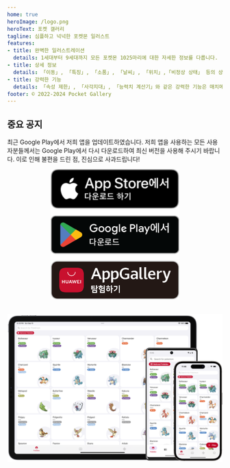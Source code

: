 ```yaml
---
home: true
heroImage: /logo.png
heroText: 포켓 갤러리
tagline: 심플하고 넉넉한 포켓몬 일러스트
features:
- title: 완벽한 일러스트레이션
  details: 1세대부터 9세대까지 모든 포켓몬 1025마리에 대한 자세한 정보를 다룹니다.
- title: 상세 정보
  details: 「이동」, 「특징」, 「소품」, 「날씨」, 「위치」,「비정상 상태」 등의 상세 정보를 제공합니다.
- title: 강력한 기능
  details: 「속성 제한」, 「사각지대」, 「능력치 계산기」와 같은 강력한 기능은 매치메이킹 애호가를 위해 특별히 설계되었습니다.
footer: © 2022-2024 Pocket Gallery
---
```


## 중요 공지
최근 Google Play에서 저희 앱을 업데이트하였습니다. 저희 앱을 사용하는 모든 사용자분들께서는 Google Play에서 다시 다운로드하여 최신 버전을 사용해 주시기 바랍니다. 이로 인해 불편을 드린 점, 진심으로 사과드립니다!

<a href="https://apps.apple.com/us/app/pocket-gallery-app/id6464266038">
<div align="center">
<img src="../.vuepress/public/app-store-badge-ko.svg" alt="hero" style="width: 300px;"/>
</div>
</a>

<a href="https://play.google.com/store/apps/details?id=com.eurekaffeine.pokedex.renaissance">
<div align="center">
<img src="../.vuepress/public/google-play-badge-ko.png" alt="hero" style="width: 300px;"/>
</div>
</a>

<a href="https://url.cloud.huawei.com/nlFEFYg8Cc?shareTo=qrcode">
<div align="center">
<img src="../.vuepress/public/app-gallery-badge-ko.svg" alt="hero" style="width: 300px;"/>
</div>
</a>

\
![hero](../.vuepress/public/hero.png)